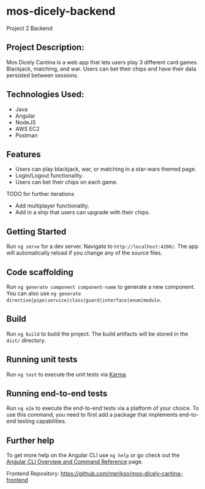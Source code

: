 # mos-dicely-backend
Project 2 Backend

## Project Description:
Mos Dicely Cantina is a web app that lets users play 3 different card games. Blackjack, matching, and war. Users can bet their chips and have their data persisted between sessions. 

## Technologies Used:
* Java
* Angular
* NodeJS
* AWS EC2
* Postman

## Features

* Users can play blackjack, war, or matching in a star-wars themed page.
* Login/Logout functionality.
* Users can bet their chips on each game.

TODO for further iterations
* Add multiplayer functionality.
* Add in a ship that users can upgrade with their chips.

## Getting Started

Run `ng serve` for a dev server. Navigate to `http://localhost:4200/`. The app will automatically reload if you change any of the source files.

## Code scaffolding

Run `ng generate component component-name` to generate a new component. You can also use `ng generate directive|pipe|service|class|guard|interface|enum|module`.

## Build

Run `ng build` to build the project. The build artifacts will be stored in the `dist/` directory.

## Running unit tests

Run `ng test` to execute the unit tests via [Karma](https://karma-runner.github.io).

## Running end-to-end tests

Run `ng e2e` to execute the end-to-end tests via a platform of your choice. To use this command, you need to first add a package that implements end-to-end testing capabilities.

## Further help

To get more help on the Angular CLI use `ng help` or go check out the [Angular CLI Overview and Command Reference](https://angular.io/cli) page.

Frontend Repository: https://github.com/merikso/mos-dicely-cantina-frontend
